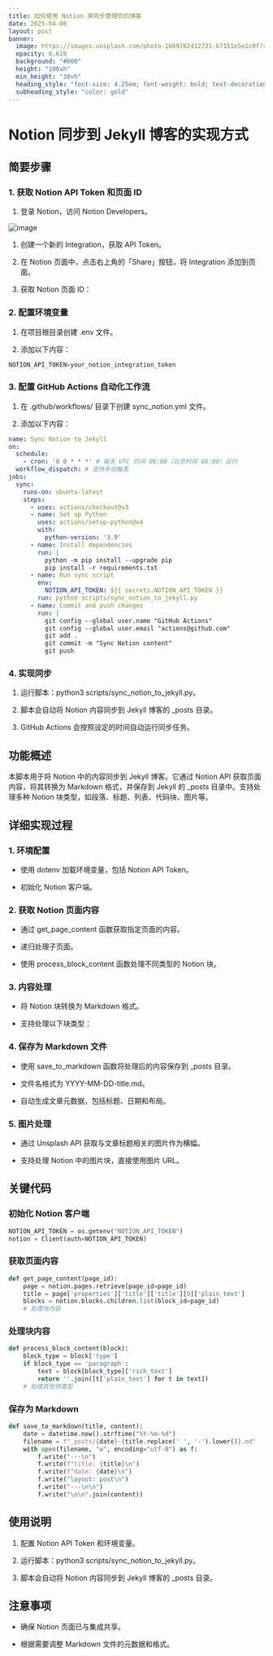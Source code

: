 ```yaml
---
title: 如何使用 Notion 来同步管理你的博客
date: 2025-04-06
layout: post
banner:
  image: https://images.unsplash.com/photo-1669782412731-b7151e5e1c0f?crop=entropy&cs=tinysrgb&fit=max&fm=jpg&ixid=M3w2OTIwMzJ8MHwxfHJhbmRvbXx8fHx8fHx8fDE3NDM5Nzc4Njl8&ixlib=rb-4.0.3&q=80&w=1080
  opacity: 0.618
  background: "#000"
  height: "100vh"
  min_height: "38vh"
  heading_style: "font-size: 4.25em; font-weight: bold; text-decoration: underline"
  subheading_style: "color: gold"
---
```


# Notion 同步到 Jekyll 博客的实现方式

## 简要步骤

### 1. 获取 Notion API Token 和页面 ID

1. 登录 Notion，访问 Notion Developers。

![image](https://prod-files-secure.s3.us-west-2.amazonaws.com/a7a0cc5a-89b9-4cda-8686-1fba0ca52f40/d19c1afe-dea5-4312-9333-786b0ba83054/image.png?X-Amz-Algorithm=AWS4-HMAC-SHA256&X-Amz-Content-Sha256=UNSIGNED-PAYLOAD&X-Amz-Credential=ASIAZI2LB466XZRE2BB7%2F20250406%2Fus-west-2%2Fs3%2Faws4_request&X-Amz-Date=20250406T221749Z&X-Amz-Expires=3600&X-Amz-Security-Token=IQoJb3JpZ2luX2VjENb%2F%2F%2F%2F%2F%2F%2F%2F%2F%2FwEaCXVzLXdlc3QtMiJIMEYCIQDaxdH8VmK1l6SKQKvt5JBayTOkKi4pH4nv59orPyH3OQIhAPkYm9CX7RaUEvIY%2F%2Fy5DhaYyxRBpaT%2FBvWyyDwlj6OoKv8DCE8QABoMNjM3NDIzMTgzODA1Igz3jG0JXqXIJ4Lewa4q3AOFRg%2F8rcXDfwwZHz5TpNXWiSq4%2B0eq2GOr1dJ8R6mimCMrC6a8kFvYOLjzws6a7O9nzJj76ViMhN%2FV2dvmbIL9vOUm89ZbHHzEqcUFbbWqnGGm8%2BDaFQOU4L%2BFqnvFfkrVh4Jrkw6icd9yA4aHEjqMYEz9DYv77LlDq4V2ZYJ1KIUnAaSuLw265YBFfpKw8FLjHomkLq2KzcqT5c5nHs0hGF81whI2Lq%2Bn7ckr4FldP2aUF7jhw%2FGmPNMDgRcuepgytEm6DNTTfRzQPlKIqRBY%2FfweaF4AxURitUC4Db0GhQKM6iZ0M%2BAhHN5Kxi1MfQUYjxbGkeOShjcqf5gGP%2B2KVQKqzd6qLwypPV1qcAYgdW%2FoHyyjfoPkuYghid61dVPB%2BF%2B9PG3%2Fh6IF887bnrlJCYHeTXzSlOrlSKGGdOj3Sv5NXXrmB4JYk3P9CXw%2BuhQD%2BFQNjDjySAcQOjYI6hTO5x9UtTxrrzc6yPRmGmpOySkBOtKXLyRPmVjXYrZXps7t4vKxIKRSwp%2FJCTU1z%2BncxJXCJQW86bme9D%2F3mTRwD1HETJLyzlMc52Phx9KQbVxASOQPrxdFaF3Uci8x%2FV6upBGTdENJhww%2FY2mPkIY5c217n3PHDjvX6ACV1zDV9Mu%2FBjqkAVeArR1wybWiQ%2B0FfYl2q3uXOjvutE%2FB5c8BMDnFsfGblSFM5bX7dU8oXWlo%2Fr9FT7izIDGpORTvM%2FHUosNrwXaW5Q1975W0Yic5aT%2FGE3sglNGhLecRFh3iBytGxjxKv7HNAtgdapifeYkxuVohStD%2F2M%2Fo41F8a0vp0iyHK84%2FtR%2BarUZZCtq4eIjTBuRbrMvwqKrgVgxRvqqQ3MdFg0FUP8Q7&X-Amz-Signature=d4498bc27736e62620ef2058b2ef4dc1c1afd7127c036855657ed32d6e3af446&X-Amz-SignedHeaders=host&x-id=GetObject)

1. 创建一个新的 Integration，获取 API Token。

1. 在 Notion 页面中，点击右上角的「Share」按钮，将 Integration 添加到页面。

1. 获取 Notion 页面 ID：


### 2. 配置环境变量

1. 在项目根目录创建 .env 文件。

1. 添加以下内容：

```javascript
NOTION_API_TOKEN=your_notion_integration_token
```

### 3. 配置 GitHub Actions 自动化工作流

1. 在 .github/workflows/ 目录下创建 sync_notion.yml 文件。

1. 添加以下内容：

```yaml
name: Sync Notion to Jekyll
on:
  schedule:
    - cron: '0 0 * * *' # 每天 UTC 时间 00:00（北京时间 08:00）运行
  workflow_dispatch: # 支持手动触发
jobs:
  sync:
    runs-on: ubuntu-latest
    steps:
      - uses: actions/checkout@v3
      - name: Set up Python
        uses: actions/setup-python@v4
        with:
          python-version: '3.9'
      - name: Install dependencies
        run: |
          python -m pip install --upgrade pip
          pip install -r requirements.txt
      - name: Run sync script
        env:
          NOTION_API_TOKEN: ${{ secrets.NOTION_API_TOKEN }}
        run: python scripts/sync_notion_to_jekyll.py
      - name: Commit and push changes
        run: |
          git config --global user.name "GitHub Actions"
          git config --global user.email "actions@github.com"
          git add .
          git commit -m "Sync Notion content"
          git push
```

### 4. 实现同步

1. 运行脚本：python3 scripts/sync_notion_to_jekyll.py。

1. 脚本会自动将 Notion 内容同步到 Jekyll 博客的 _posts 目录。

1. GitHub Actions 会按照设定的时间自动运行同步任务。

## 功能概述

本脚本用于将 Notion 中的内容同步到 Jekyll 博客。它通过 Notion API 获取页面内容，将其转换为 Markdown 格式，并保存到 Jekyll 的 _posts 目录中。支持处理多种 Notion 块类型，如段落、标题、列表、代码块、图片等。

## 详细实现过程

### 1. 环境配置

- 使用 dotenv 加载环境变量，包括 Notion API Token。

- 初始化 Notion 客户端。

### 2. 获取 Notion 页面内容

- 通过 get_page_content 函数获取指定页面的内容。

- 递归处理子页面。

- 使用 process_block_content 函数处理不同类型的 Notion 块。

### 3. 内容处理

- 将 Notion 块转换为 Markdown 格式。

- 支持处理以下块类型：


### 4. 保存为 Markdown 文件

- 使用 save_to_markdown 函数将处理后的内容保存到 _posts 目录。

- 文件名格式为 YYYY-MM-DD-title.md。

- 自动生成文章元数据，包括标题、日期和布局。

### 5. 图片处理

- 通过 Unsplash API 获取与文章标题相关的图片作为横幅。

- 支持处理 Notion 中的图片块，直接使用图片 URL。

## 关键代码

### 初始化 Notion 客户端

```python
NOTION_API_TOKEN = os.getenv("NOTION_API_TOKEN")
notion = Client(auth=NOTION_API_TOKEN)
```

### 获取页面内容

```python
def get_page_content(page_id):
    page = notion.pages.retrieve(page_id=page_id)
    title = page['properties']['title']['title'][0]['plain_text']
    blocks = notion.blocks.children.list(block_id=page_id)
    # 处理块内容
```

### 处理块内容

```python
def process_block_content(block):
    block_type = block['type']
    if block_type == 'paragraph':
        text = block[block_type]['rich_text']
        return ''.join([t['plain_text'] for t in text])
    # 处理其他块类型
```

### 保存为 Markdown

```python
def save_to_markdown(title, content):
    date = datetime.now().strftime("%Y-%m-%d")
    filename = f"_posts/{date}-{title.replace(' ', '-').lower()}.md"
    with open(filename, "w", encoding="utf-8") as f:
        f.write("---\n")
        f.write(f"title: {title}\n")
        f.write(f"date: {date}\n")
        f.write("layout: post\n")
        f.write("---\n\n")
        f.write("\n\n".join(content))
```

## 使用说明

1. 配置 Notion API Token 和环境变量。

1. 运行脚本：python3 scripts/sync_notion_to_jekyll.py。

1. 脚本会自动将 Notion 内容同步到 Jekyll 博客的 _posts 目录。

## 注意事项

- 确保 Notion 页面已与集成共享。

- 根据需要调整 Markdown 文件的元数据和格式。